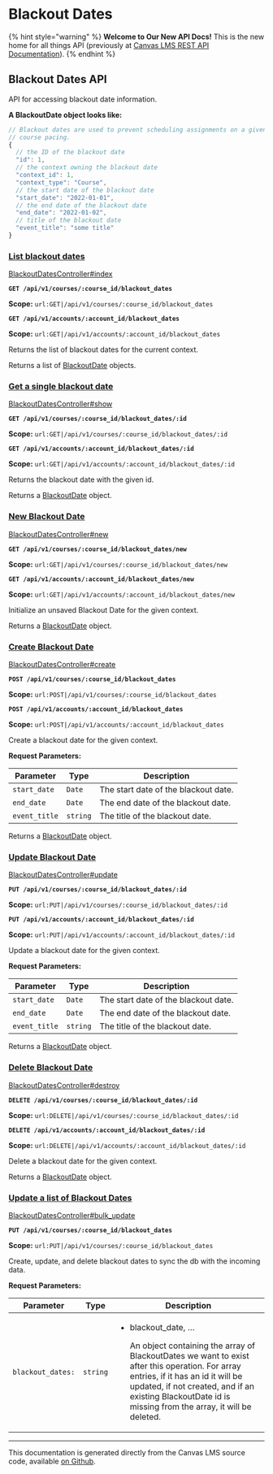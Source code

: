 # Blackout Dates

{% hint style="warning" %}
**Welcome to Our New API Docs!** This is the new home for all things API (previously at [Canvas LMS REST API Documentation](https://api.instructure.com)).
{% endhint %}

## Blackout Dates API

API for accessing blackout date information.

**A BlackoutDate object looks like:**

```js
// Blackout dates are used to prevent scheduling assignments on a given date in
// course pacing.
{
  // the ID of the blackout date
  "id": 1,
  // the context owning the blackout date
  "context_id": 1,
  "context_type": "Course",
  // the start date of the blackout date
  "start_date": "2022-01-01",
  // the end date of the blackout date
  "end_date": "2022-01-02",
  // title of the blackout date
  "event_title": "some title"
}
```

### [List blackout dates](#method.blackout_dates.index) <a href="#method.blackout_dates.index" id="method.blackout_dates.index"></a>

[BlackoutDatesController#index](https://github.com/instructure/canvas-lms/blob/master/app/controllers/blackout_dates_controller.rb)

**`GET /api/v1/courses/:course_id/blackout_dates`**

**Scope:** `url:GET|/api/v1/courses/:course_id/blackout_dates`

**`GET /api/v1/accounts/:account_id/blackout_dates`**

**Scope:** `url:GET|/api/v1/accounts/:account_id/blackout_dates`

Returns the list of blackout dates for the current context.

Returns a list of [BlackoutDate](#blackoutdate) objects.

### [Get a single blackout date](#method.blackout_dates.show) <a href="#method.blackout_dates.show" id="method.blackout_dates.show"></a>

[BlackoutDatesController#show](https://github.com/instructure/canvas-lms/blob/master/app/controllers/blackout_dates_controller.rb)

**`GET /api/v1/courses/:course_id/blackout_dates/:id`**

**Scope:** `url:GET|/api/v1/courses/:course_id/blackout_dates/:id`

**`GET /api/v1/accounts/:account_id/blackout_dates/:id`**

**Scope:** `url:GET|/api/v1/accounts/:account_id/blackout_dates/:id`

Returns the blackout date with the given id.

Returns a [BlackoutDate](#blackoutdate) object.

### [New Blackout Date](#method.blackout_dates.new) <a href="#method.blackout_dates.new" id="method.blackout_dates.new"></a>

[BlackoutDatesController#new](https://github.com/instructure/canvas-lms/blob/master/app/controllers/blackout_dates_controller.rb)

**`GET /api/v1/courses/:course_id/blackout_dates/new`**

**Scope:** `url:GET|/api/v1/courses/:course_id/blackout_dates/new`

**`GET /api/v1/accounts/:account_id/blackout_dates/new`**

**Scope:** `url:GET|/api/v1/accounts/:account_id/blackout_dates/new`

Initialize an unsaved Blackout Date for the given context.

Returns a [BlackoutDate](#blackoutdate) object.

### [Create Blackout Date](#method.blackout_dates.create) <a href="#method.blackout_dates.create" id="method.blackout_dates.create"></a>

[BlackoutDatesController#create](https://github.com/instructure/canvas-lms/blob/master/app/controllers/blackout_dates_controller.rb)

**`POST /api/v1/courses/:course_id/blackout_dates`**

**Scope:** `url:POST|/api/v1/courses/:course_id/blackout_dates`

**`POST /api/v1/accounts/:account_id/blackout_dates`**

**Scope:** `url:POST|/api/v1/accounts/:account_id/blackout_dates`

Create a blackout date for the given context.

**Request Parameters:**

| Parameter     | Type     | Description                          |
| ------------- | -------- | ------------------------------------ |
| `start_date`  | `Date`   | The start date of the blackout date. |
| `end_date`    | `Date`   | The end date of the blackout date.   |
| `event_title` | `string` | The title of the blackout date.      |

Returns a [BlackoutDate](#blackoutdate) object.

### [Update Blackout Date](#method.blackout_dates.update) <a href="#method.blackout_dates.update" id="method.blackout_dates.update"></a>

[BlackoutDatesController#update](https://github.com/instructure/canvas-lms/blob/master/app/controllers/blackout_dates_controller.rb)

**`PUT /api/v1/courses/:course_id/blackout_dates/:id`**

**Scope:** `url:PUT|/api/v1/courses/:course_id/blackout_dates/:id`

**`PUT /api/v1/accounts/:account_id/blackout_dates/:id`**

**Scope:** `url:PUT|/api/v1/accounts/:account_id/blackout_dates/:id`

Update a blackout date for the given context.

**Request Parameters:**

| Parameter     | Type     | Description                          |
| ------------- | -------- | ------------------------------------ |
| `start_date`  | `Date`   | The start date of the blackout date. |
| `end_date`    | `Date`   | The end date of the blackout date.   |
| `event_title` | `string` | The title of the blackout date.      |

Returns a [BlackoutDate](#blackoutdate) object.

### [Delete Blackout Date](#method.blackout_dates.destroy) <a href="#method.blackout_dates.destroy" id="method.blackout_dates.destroy"></a>

[BlackoutDatesController#destroy](https://github.com/instructure/canvas-lms/blob/master/app/controllers/blackout_dates_controller.rb)

**`DELETE /api/v1/courses/:course_id/blackout_dates/:id`**

**Scope:** `url:DELETE|/api/v1/courses/:course_id/blackout_dates/:id`

**`DELETE /api/v1/accounts/:account_id/blackout_dates/:id`**

**Scope:** `url:DELETE|/api/v1/accounts/:account_id/blackout_dates/:id`

Delete a blackout date for the given context.

Returns a [BlackoutDate](#blackoutdate) object.

### [Update a list of Blackout Dates](#method.blackout_dates.bulk_update) <a href="#method.blackout_dates.bulk_update" id="method.blackout_dates.bulk_update"></a>

[BlackoutDatesController#bulk_update](https://github.com/instructure/canvas-lms/blob/master/app/controllers/blackout_dates_controller.rb)

**`PUT /api/v1/courses/:course_id/blackout_dates`**

**Scope:** `url:PUT|/api/v1/courses/:course_id/blackout_dates`

Create, update, and delete blackout dates to sync the db with the incoming data.

**Request Parameters:**

| Parameter         | Type     | Description                                                                                                                                                                                                                                                                                     |
| ----------------- | -------- | ----------------------------------------------------------------------------------------------------------------------------------------------------------------------------------------------------------------------------------------------------------------------------------------------- |
| `blackout_dates:` | `string` | <ul><li><p>blackout_date, …</p><p>An object containing the array of BlackoutDates we want to exist after this operation. For array entries, if it has an id it will be updated, if not created, and if an existing BlackoutDate id is missing from the array, it will be deleted.</p></li></ul> |

---

This documentation is generated directly from the Canvas LMS source code, available [on Github](https://github.com/instructure/canvas-lms).
